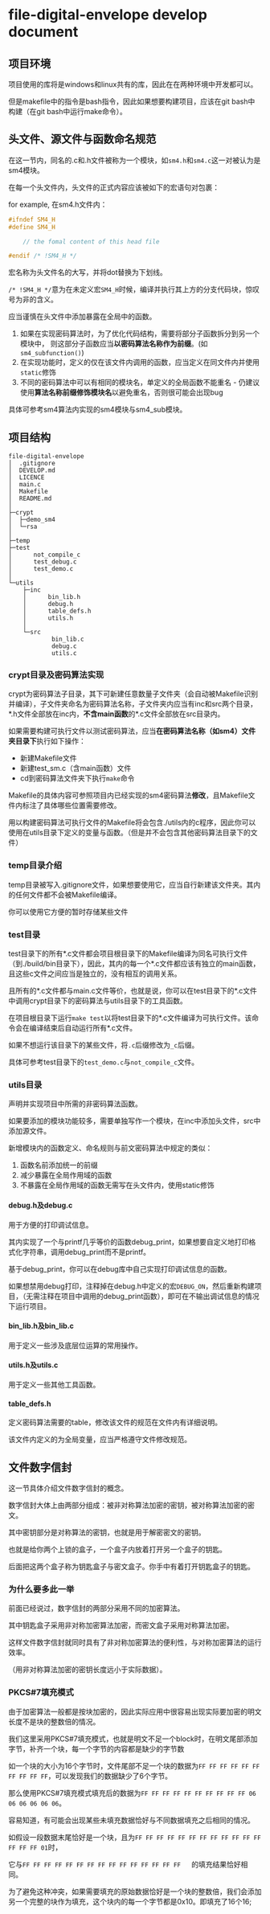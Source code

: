 # file-digital-envelope develop document

## 项目环境

项目使用的库将是windows和linux共有的库，因此在在两种环境中开发都可以。

但是makefile中的指令是bash指令，因此如果想要构建项目，应该在git bash中构建（在git bash中运行make命令）。

## 头文件、源文件与函数命名规范

在这一节内，同名的.c和.h文件被称为一个模块，如`sm4.h`和`sm4.c`这一对被认为是sm4模块。

在每一个头文件内，头文件的正式内容应该被如下的宏语句对包裹：

for example, 在sm4.h文件内：

~~~c
#ifndef SM4_H
#define SM4_H

    // the fomal content of this head file

#endif /* !SM4_H */
~~~

宏名称为头文件名的大写，并将dot替换为下划线。

`/* !SM4_H */`意为在未定义宏`SM4_H`时候，编译并执行其上方的分支代码块，惊叹号为非的含义。

应当谨慎在头文件中添加暴露在全局中的函数。

1. 如果在实现密码算法时，为了优化代码结构，需要将部分子函数拆分到另一个模块中，
则这部分子函数应当**以密码算法名称作为前缀**。(如`sm4_subfunction()`)
2. 在实现功能时，定义的仅在该文件内调用的函数，应当定义在同文件内并使用`static`修饰
3. 不同的密码算法中可以有相同的模块名，单定义的全局函数不能重名 - 仍建议使用**算法名称前缀修饰模块名**以避免重名，否则很可能会出现bug

具体可参考sm4算法内实现的sm4模块与sm4_sub模块。

## 项目结构

~~~plaintext
file-digital-envelope
│  .gitignore
│  DEVELOP.md
│  LICENCE
│  main.c
│  Makefile
│  README.md
│
├─crypt
│  ├─demo_sm4
│  └─rsa
│
├─temp
├─test
│      not_compile_c
│      test_debug.c
│      test_demo.c
│
└─utils
    ├─inc
    │      bin_lib.h
    │      debug.h
    │      table_defs.h
    │      utils.h
    │
    └─src
            bin_lib.c
            debug.c
            utils.c
~~~

### crypt目录及密码算法实现

crypt为密码算法子目录，其下可新建任意数量子文件夹（会自动被Makefile识别并编译），子文件夹命名为密码算法名称，子文件夹内应当有inc和src两个目录，\*.h文件全部放在inc内，**不含main函数**的\*.c文件全部放在src目录内。

如果需要构建可执行文件以测试密码算法，应当**在密码算法名称（如sm4）文件夹目录下**执行如下操作：

- 新建Makefile文件
- 新建test_sm.c（含main函数）文件
- cd到密码算法文件夹下执行`make`命令

Makefile的具体内容可参照项目内已经实现的sm4密码算法**修改**，且Makefile文件内标注了具体哪些位置需要修改。

用以构建密码算法可执行文件的Makefile将会包含./utils内的c程序，因此你可以使用在utils目录下定义的变量与函数。（但是并不会包含其他密码算法目录下的文件）

### temp目录介绍

temp目录被写入.gitignore文件，如果想要使用它，应当自行新建该文件夹。其内的任何文件都不会被Makefile编译。

你可以使用它方便的暂时存储某些文件

### test目录

test目录下的所有*.c文件都会项目根目录下的Makefile编译为同名可执行文件（到./build/bin目录下），因此，其内的每一个*.c文件都应该有独立的main函数，且这些c文件之间应当是独立的，没有相互的调用关系。

且所有的*.c文件都与main.c文件等价，也就是说，你可以在test目录下的*.c文件中调用crypt目录下的密码算法与utils目录下的工具函数。

在项目根目录下运行`make test`以将test目录下的*.c文件编译为可执行文件。该命令会在编译结束后自动运行所有*.c文件。

如果不想运行该目录下的某些文件，将`.c`后缀修改为`_c`后缀。

具体可参考test目录下的`test_demo.c`与`not_compile_c`文件。

### utils目录

声明并实现项目中所需的非密码算法函数。

如果要添加的模块功能较多，需要单独写作一个模块，在inc中添加头文件，src中添加源文件。

新增模块内的函数定义、命名规则与前文密码算法中规定的类似：

1. 函数名前添加统一的前缀
2. 减少暴露在全局作用域的函数
3. 不暴露在全局作用域的函数无需写在头文件内，使用static修饰

#### debug.h及debug.c

用于方便的打印调试信息。

其内实现了一个与printf几乎等价的函数debug_print，如果想要自定义地打印格式化字符串，调用debug_print而不是printf。

基于debug_print，你可以在debug库中自己实现打印调试信息的函数。

如果想禁用debug打印，注释掉在debug.h中定义的宏`DEBUG_ON`，然后重新构建项目，（无需注释在项目中调用的debug_print函数），即可在不输出调试信息的情况下运行项目。

#### bin_lib.h及bin_lib.c

用于定义一些涉及底层位运算的常用操作。

#### utils.h及utils.c

用于定义一些其他工具函数。

#### table_defs.h

定义密码算法需要的table，修改该文件的规范在文件内有详细说明。

该文件内定义的为全局变量，应当严格遵守文件修改规范。

## 文件数字信封

这一节具体介绍文件数字信封的概念。

数字信封大体上由两部分组成：被非对称算法加密的密钥，被对称算法加密的密文。

其中密钥部分是对称算法的密钥，也就是用于解密密文的密钥。

也就是给你两个上锁的盒子，一个盒子内放着打开另一个盒子的钥匙。

后面把这两个盒子称为钥匙盒子与密文盒子。你手中有着打开钥匙盒子的钥匙。

### 为什么要多此一举

前面已经说过，数字信封的两部分采用不同的加密算法。

其中钥匙盒子采用非对称加密算法加密，而密文盒子采用对称算法加密。

这样文件数字信封就同时具有了非对称加密算法的便利性，与对称加密算法的运行效率。

（用非对称算法加密的密钥长度远小于实际数据）。

### PKCS#7填充模式

由于加密算法一般都是按块加密的，因此实际应用中很容易出现实际要加密的明文长度不是块的整数倍的情况。

我们这里采用PKCS#7填充模式，也就是明文不足一个block时，在明文尾部添加字节，补齐一个块，每一个字节的内容都是缺少的字节数

如一个块的大小为16个字节时，文件尾部不足一个块的数据为`FF FF FF FF FF FF FF FF FF FF`，可以发现我们的数据缺少了6个字节。

那么使用PKCS#7填充模式填充后的数据为`FF FF FF FF FF FF FF FF FF FF 06 06 06 06 06 06`。

容易知道，有可能会出现某些未填充数据恰好与不同数据填充之后相同的情况。

如假设一段数据末尾恰好是一个块，且为`FF FF FF FF FF FF FF FF FF FF FF FF FF FF FF 01`时，

它与`FF FF FF FF FF FF FF FF FF FF FF FF FF FF FF   `的填充结果恰好相同。

为了避免这种冲突，如果需要填充的原始数据恰好是一个块的整数倍，我们会添加另一个完整的块作为填充，这个块内的每一个字节都是0x10。即填充了16个16;